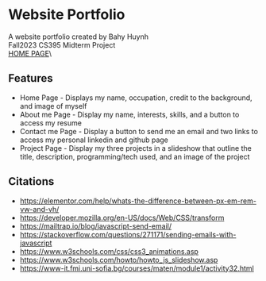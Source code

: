 # Website Portfolio
A website portfolio created by Bahy Huynh\
Fall2023 CS395 Midterm Project\
[HOME PAGE](https://darkignister.github.io/websiteport/home.html)\


## Features
* Home Page - Displays my name, occupation, credit to the background, and image of myself
* About me Page - Display my name, interests, skills, and a button to access my resume
* Contact me Page - Display a button to send me an email and two links to access my personal linkedin and github page
* Project Page - Display my three projects in a slideshow that outline the title, description, programming/tech used, and an image of the project
## Citations
* https://elementor.com/help/whats-the-difference-between-px-em-rem-vw-and-vh/
* https://developer.mozilla.org/en-US/docs/Web/CSS/transform
* https://mailtrap.io/blog/javascript-send-email/
* https://stackoverflow.com/questions/271171/sending-emails-with-javascript
* https://www.w3schools.com/css/css3_animations.asp
* https://www.w3schools.com/howto/howto_js_slideshow.asp
* https://www-it.fmi.uni-sofia.bg/courses/maten/module1/activity32.html
